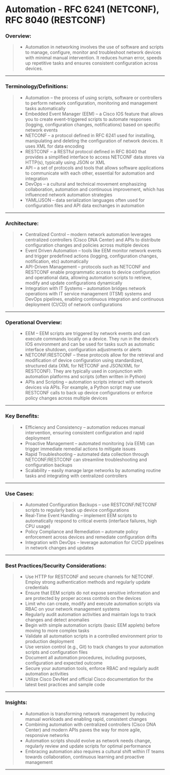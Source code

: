 # Automation - RFC 6241 (NETCONF), RFC 8040 (RESTCONF)

### Overview:
> * Automation in networking involves the use of software and scripts to manage, configure, monitor and troubleshoot network devices with minimal manual intervention. It reduces human error, speeds up repetitive tasks and ensures consistent configuration across devices.
---
### Terminology/Definitions:
> * Automation – the process of using scripts, software or controllers to perform network configuration, monitoring and management tasks automatically
> * Embedded Event Manager (EEM) – a Cisco IOS feature that allows you to create event-triggered scripts to automate responses (logging, configuration changes, notifications) based on specific network events
> * NETCONF – a protocol defined in RFC 6241 used for installing, manipulating and deleting the configuration of network devices. It uses XML for data encoding
> * RESTCONF – a RESTful protocol defined in RFC 8040 that provides a simplified interface to access NETCONF data stores via HTTP(s), typically using JSON or XML
> * API – a set of protocols and tools that allows software applications to communicate with each other, essential for automation and integration
> * DevOps – a cultural and technical movement emphasizing collaboration, automation and continuous improvement, which has influenced network automation strategies
> * YAML/JSON – data serialization languages often used for configuration files and API data exchanges in automation
---
### Architecture:
> * Centralized Control – modern network automation leverages centralized controllers (Cisco DNA Center) and APIs to distribute configuration changes and policies across multiple devices
> * Event Driven Automation – tools like EEM monitor network events and trigger predefined actions (logging, configuration changes, notification, etc) automatically
> * API-Driven Management – protocols such as NETCONF and RESTCONF enable programmatic access to device configuration and operational data, allowing automation scripts to retrieve, modify and update configurations dynamically
> * Integration with IT Systems – automation bridges network operations with IT service management (ITSM) systems and DevOps pipelines, enabling continuous integration and continuous deployment (CI/CD) of network configurations
---
### Operational Overview:
> * EEM – EEM scripts are triggered by network events and can execute commands locally on a device. They run in the device’s IOS environment and can be used for tasks such as automatic interface shutdown, configuration adjustments or alerts
> * NETCONF/RESTCONF – these protocols allow for the retrieval and modification of device configuration using standardized, structured data (XML for NETCONF and JSON/XML for RESTCONF). They are typically used in conjunction with automation platforms and scripts (often written in Python)
> * APIs and Scripting – automation scripts interact with network devices via APIs. For example, a Python script may use RESTCONF calls to back up device configurations or enforce policy changes across multiple devices
---
### Key Benefits:
> * Efficiency and Consistency – automation reduces manual intervention, ensuring consistent configuration and rapid deployment
> * Proactive Management – automated monitoring (via EEM) can trigger immediate remedial actions to mitigate issues
> * Rapid Troubleshooting – automated data collection through NETCONF/RESTCONF can streamline troubleshooting and configuration backups
> * Scalability – easily manage large networks by automating routine tasks and integrating with centralized controllers
---
### Use Cases:
> * Automated Configuration Backups – use RESTCONF/NETCONF scripts to regularly back up device configurations
> * Real-Time Event Handling – implement EEM scripts to automatically respond to critical events (interface failures, high CPU usage)
> * Policy Compliance and Remediation – automate policy enforcement across devices and remediate configuration drifts
> * Integration with DevOps – leverage automation for CI/CD pipelines in network changes and updates
---
### Best Practices/Security Considerations:
> * Use HTTP for RESTCONF and secure channels for NETCONF. Employ strong authentication methods and regularly update credentials
> * Ensure that EEM scripts do not expose sensitive information and are protected by proper access controls on the devices
> * Limit who can create, modify and execute automation scripts via RBAC on your network management systems
> * Regularly audit automation activities and maintain logs to track changes and detect anomalies
> * Begin with simple automation scripts (basic EEM applets) before moving to more complex tasks
> * Validate all automation scripts in a controlled environment prior to production deployment
> * Use version control (e.g., Git) to track changes to your automation scripts and configuration files
> * Document all automation procedures, including purposes, configuration and expected outcome
> * Secure your automation tools, enforce RBAC and regularly audit automation activities
> * Utilize Cisco DevNet and official Cisco documentation for the latest best practices and sample code
---
### Insights:
> * Automation is transforming network management by reducing manual workloads and enabling rapid, consistent changes
> * Combining automation with centralized controllers (Cisco DNA Center) and modern APIs paves the way for more agile, responsive networks
> * Automation scripts should evolve as network needs change, regularly review and update scripts for optimal performance
> * Embracing automation also requires a cultural shift within IT teams towards collaboration, continuous learning and proactive management
---





